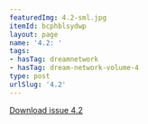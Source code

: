 ```yaml
---
featuredImg: 4.2-sml.jpg
itemId: bcphblsydwp
layout: page
name: '4.2: '
tags:
- hasTag: dreamnetwork
- hasTag: dream-network-volume-4
type: post
urlSlug: '4.2'
---
```

<a href="../files/pdfs/Volume_4/4.2-The-Dream-Network_Volume-4_Issue-2.pdf" download="">Download issue 4.2</a>